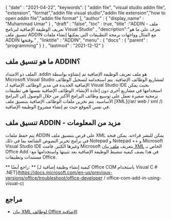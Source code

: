 {
  "date" : "2021-04-22",
  "keywords": [ "addin file", "visual studio addin file", "extension", "format","addin file visual studio","addin file extension","how to open addin file","addin file format" ],
  "author" : {
    "display_name" : "Muhammad Umar"
} ,
  "draft" : "false",
  "toc" : true,
  "title" :"ADDIN - ملف تعريف الوظيفة الإضافية لبرنامج Visual Studio" ,
  "description":"تعرف على ما هو تنسيق ملف ADDIN مع المثال وواجهات برمجة التطبيقات التي يمكنها إنشاء ملفات ADDIN وفتحها." ,
  "linktitle" : "ADDIN",
  "menu" : {
    "docs" : {
      "parent" : "programming"
}
} ,
  "lastmod" : "2021-12-12"
}

## ما هو تنسيق ملف ADDIN؟

الملف ذو الامتداد .addin هو ملف تعريف الوظيفة الإضافية تم إنشاؤه بواسطة Microsoft Visual Studio لمشاريع الوظائف الإضافية. يتم استخدامه لتسجيل الوظائف الإضافية الجديدة في مدير الوظائف الإضافية لـ Visual Studio IDE بحيث يمكن استخدامها في مشاريع أخرى دون إعادة الإنشاء. الوظائف الإضافية نفسها هي تطبيقات برمجية صغيرة تعمل على توسيع وظائف البرامج الأكبر من خلال الوصول إلى البرامج الأساسية. يتم تخزين ملفات الوظائف الإضافية بتنسيق ملف [XML](/ar/ web / xml /) في نفس الموقع حيث تم إنشاء مشروع الوظيفة الإضافية.

## تنسيق ملف ADDIN - مزيد من المعلومات

يتم حفظ ملفات ADDIN على قرص بتنسيق ملف XML يمكن للبشر قراءته. يمكن فتحه في برامج تحرير النصوص الشائعة بما في ذلك Notepad و Notepad ++ و Microsoft Visual Studio IDE وغيرها الكثير. قامت Microsoft بتعريف [ملف بيان XML](https://docs.microsoft.com/en-us/office/dev/add-ins/develop/add-in-manifests؟tabs=tabid-1) الخاص بـ Office Add -في هذا يصف كيفية تنشيط الوظيفة الإضافية بعد تثبيتها واستخدامها مع مستندات وتطبيقات Office.

** راجع أيضًا: ** [كيفية إنشاء وظيفة إضافية لـ Office COM باستخدام Visual C # .NET](https://docs.microsoft.com/en-us/previous-versions/office/troubleshoot/office-developer / office-com-add-in-using-visual-c)

## مراجع

* [بيان XML لوظائف Office الإضافية](https://docs.microsoft.com/en-us/office/dev/add-ins/develop/add-in-manifests؟tabs=tabid-1)

